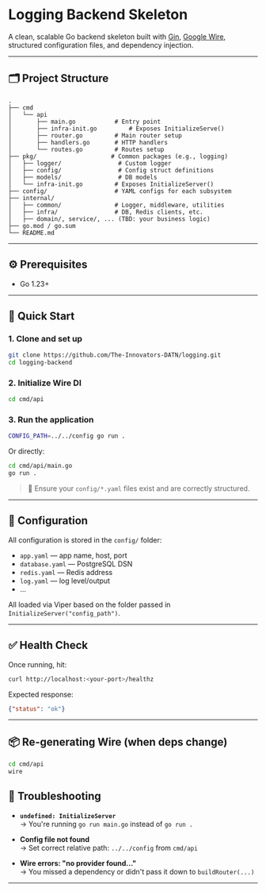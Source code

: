 # Logging Backend Skeleton

A clean, scalable Go backend skeleton built with [Gin](https://github.com/gin-gonic/gin), [Google Wire](https://github.com/google/wire), structured configuration files, and dependency injection.

---

## 🗂️ Project Structure

```
.
├── cmd
│   └── api
│       ├── main.go           # Entry point
│       ├── infra-init.go         # Exposes InitializeServe()
│       ├── router.go         # Main router setup
│       ├── handlers.go       # HTTP handlers
│       └── routes.go         # Routes setup
├── pkg/                     # Common packages (e.g., logging)
│   ├── logger/                # Custom logger
│   ├── config/                # Config struct definitions
│   ├── models/                # DB models
│   └── infra-init.go         # Exposes InitializeServer() 
├── config/                   # YAML configs for each subsystem
├── internal/
│   ├── common/               # Logger, middleware, utilities
│   ├── infra/                # DB, Redis clients, etc.
│   ├── domain/, service/, ... (TBD: your business logic)
├── go.mod / go.sum
└── README.md
```

---

## ⚙️ Prerequisites

- Go 1.23+

---

## 🧪 Quick Start

### 1. Clone and set up

```bash
git clone https://github.com/The-Innovators-DATN/logging.git
cd logging-backend
```

### 2. Initialize Wire DI

```bash
cd cmd/api
```


### 3. Run the application

```bash
CONFIG_PATH=../../config go run .
```

Or directly:

```bash
cd cmd/api/main.go
go run .
```

> 🔧 Ensure your `config/*.yaml` files exist and are correctly structured.

---

## 🧰 Configuration

All configuration is stored in the `config/` folder:

- `app.yaml` — app name, host, port
- `database.yaml` — PostgreSQL DSN
- `redis.yaml` — Redis address
- `log.yaml` — log level/output
- ...

All loaded via Viper based on the folder passed in `InitializeServer("config_path")`.

---

## ✅ Health Check

Once running, hit:

```bash
curl http://localhost:<your-port>/healthz
```

Expected response:
```json
{"status": "ok"}
```

---

## 📦 Re-generating Wire (when deps change)

```bash
cd cmd/api
wire
```

## 📌 Troubleshooting

- **`undefined: InitializeServer`**  
  → You're running `go run main.go` instead of `go run .`

- **Config file not found**  
  → Set correct relative path: `../../config` from `cmd/api`

- **Wire errors: "no provider found..."**  
  → You missed a dependency or didn't pass it down to `buildRouter(...)`

---

